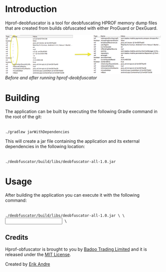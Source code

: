 Introduction
==================

Hprof-deobfuscator is a tool for deobfuscating HPROF memory dump files that are created from builds obfuscated with either ProGuard or DexGuard.


![Before and after](/docs/before_and_after.png) <br><i>Before and after running hprof-deobfuscator</i>

Building
========

The application can be built by executing the following Gradle command in the root of the git:

<code>
./gradlew jarWithDependencies
</code>

This will create a jar file containing the application and its external dependencies in the following location:

<code>
./deobfuscator/build/libs/deobfuscator-all-1.0.jar
</code>

Usage
=====

After building the application you can execute it with the following command:

<code>
./deobfuscator/build/libs/deobfuscator-all-1.0.jar \<mapping file\> \<input hprof\> \<output hprof\>
</code>

Credits
-------
Hprof-obfuscator is brought to you by [Badoo Trading Limited](http://corp.badoo.com) and it is released under the [MIT License](http://opensource.org/licenses/MIT).

Created by [Erik Andre](https://github.com/erikandre)


